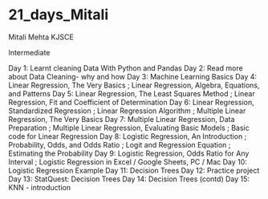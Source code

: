# 21_days_Mitali
Mitali Mehta
KJSCE

Intermediate

Day 1: Learnt cleaning Data With Python and Pandas
Day 2: Read more about Data Cleaning- why and how
Day 3: Machine Learning Basics
Day 4: Linear Regression, The Very Basics ; Linear Regression, Algebra, Equations, and Patterns
Day 5: Linear Regression, The Least Squares Method ; Linear Regression, Fit and Coefficient of Determination
Day 6: Linear Regression, Standardized Regression ; Linear Regression Algorithm ; Multiple Linear Regression, The Very Basics
Day 7: Multiple Linear Regression, Data Preparation ; Multiple Linear Regression, Evaluating Basic Models ; Basic code for Linear Regression
Day 8: Logistic Regression, An Introduction ; Probability, Odds, and Odds Ratio ; Logit and Regression Equation ; Estimating the Probability
Day 9: Logistic Regression, Odds Ratio for Any Interval ; Logistic Regression in Excel / Google Sheets, PC / Mac
Day 10: Logistic Regression Example
Day 11: Decision Trees
Day 12: Practice project
Day 13: StatQuest: Decision Trees
Day 14: Decision Trees (contd)
Day 15: KNN - introduction 
